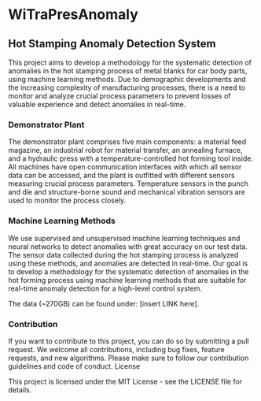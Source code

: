 # WiTraPresAnomaly

## Hot Stamping Anomaly Detection System

This project aims to develop a methodology for the systematic detection of anomalies in the hot stamping process of metal blanks for car body parts, using machine learning methods. Due to demographic developments and the increasing complexity of manufacturing processes, there is a need to monitor and analyze crucial process parameters to prevent losses of valuable experience and detect anomalies in real-time.

### Demonstrator Plant

The demonstrator plant comprises five main components: a material feed magazine, an industrial robot for material transfer, an annealing furnace, and a hydraulic press with a temperature-controlled hot forming tool inside. All machines have open communication interfaces with which all sensor data can be accessed, and the plant is outfitted with different sensors measuring crucial process parameters. Temperature sensors in the punch and die and structure-borne sound and mechanical vibration sensors are used to monitor the process closely.

### Machine Learning Methods
We use supervised and unsupervised machine learning techniques and neural networks to detect anomalies with great accuracy on our test data. The sensor data collected during the hot stamping process is analyzed using these methods, and anomalies are detected in real-time. Our goal is to develop a methodology for the systematic detection of anomalies in the hot forming process using machine learning methods that are suitable for real-time anomaly detection for a high-level control system.

The data (~270GB) can be found under: [insert LINK here].

### Contribution

If you want to contribute to this project, you can do so by submitting a pull request. We welcome all contributions, including bug fixes, feature requests, and new algorithms. Please make sure to follow our contribution guidelines and code of conduct.
License

This project is licensed under the MIT License - see the LICENSE file for details.

